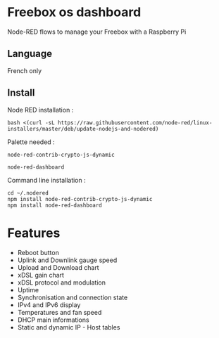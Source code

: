 # Freebox os dashboard
Node-RED flows to manage your Freebox with a Raspberry Pi
## Language
French only
## Install
Node RED installation :
```
bash <(curl -sL https://raw.githubusercontent.com/node-red/linux-installers/master/deb/update-nodejs-and-nodered)
```

Palette needed :
```
node-red-contrib-crypto-js-dynamic
```
```
node-red-dashboard
```
Command line installation :
```
cd ~/.nodered
npm install node-red-contrib-crypto-js-dynamic
npm install node-red-dashboard
```
# Features
- Reboot button
- Uplink and Downlink gauge speed
- Upload and Download chart
- xDSL gain chart
- xDSL protocol and modulation
- Uptime
- Synchronisation and connection state
- IPv4 and IPv6 display
- Temperatures and fan speed
- DHCP main informations
- Static and dynamic IP - Host tables

